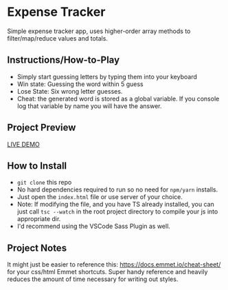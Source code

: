 # Expense Tracker 
Simple expense tracker app, uses higher-order array methods to filter/map/reduce values and totals. 

## Instructions/How-to-Play
- Simply start guessing letters by typing them into your keyboard
- Win state: Guessing the word within 5 guess
- Lose State: Six wrong letter guesses.
- Cheat: the generated word is stored as a global variable. If you console log that variable by name you will have the answer. 

## Project Preview 
[LIVE DEMO](https://kelenam.github.io/expense-tracker/)

## How to Install
- `git clone` this repo
- No hard dependencies required to run so no need for `npm/yarn` installs. 
- Just open the `index.html` file or use server of your choice.
- Note: If modifying the file, and you have TS already installed, you can just call `tsc --watch` in the root project directory to compile your js into appropriate dir.
- I'd recommend using the VSCode Sass Plugin as well.  
 
## Project Notes
It might just be easier to reference this: https://docs.emmet.io/cheat-sheet/ for your css/html Emmet shortcuts. Super handy reference and heavily reduces the amount of time necessary for writing out styles.
